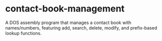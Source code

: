 # contact-book-management
A DOS assembly program that manages a contact book with names/numbers, featuring add, search, delete, modify, and prefix-based lookup functions.
